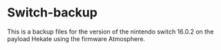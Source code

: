 # Switch-backup
 This is a backup files for the version of the nintendo switch 16.0.2 on the payload Hekate using the firmware Atmosphere.
